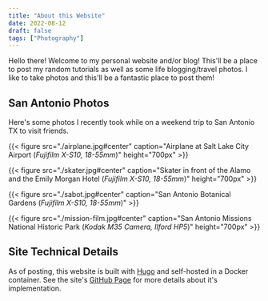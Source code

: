 ```yaml
---
title: "About this Website"
date: 2022-08-12
draft: false
tags: ["Photography"]
---
```


Hello there! Welcome to my personal website and/or blog! This'll be a place to post my random tutorials as well as some life blogging/travel photos. I like to take photos and this'll be a fantastic place to post them!

## San Antonio Photos

Here's some photos I recently took while on a weekend trip to San Antonio TX to visit friends. 

{{< figure src="./airplane.jpg#center" caption="Airplane at Salt Lake City Airport (*Fujifilm X-S10, 18-55mm*)" height="700px" >}}

{{< figure src="./skater.jpg#center" caption="Skater in front of the Alamo and the Emily Morgan Hotel (*Fujifilm X-S10, 18-55mm*)" height="700px" >}}

{{< figure src="./sabot.jpg#center" caption="San Antonio Botanical Gardens (*Fujifilm X-S10, 18-55mm*)" >}}

{{< figure src="./mission-film.jpg#center" caption="San Antonio Missions National Historic Park (*Kodak M35 Camera, Ilford HP5*)" height="700px" >}}

## Site Technical Details

As of posting, this website is built with [Hugo](https://gohugo.io) and self-hosted in a Docker container. See the site's [GitHub Page](https://github.com/jakobottar/website) for more details about it's implementation. 

